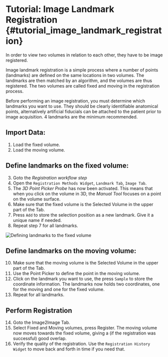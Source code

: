 Tutorial: Image Landmark Registration {#tutorial_image_landmark_registration}
===========================================================

In order to view two volumes in relation to each other, they have to be image registered. 

Image landmark registration is a simple process where a number of points (landmarks) are defined on the same locations 
in two volumes. The landmarks are then matched by an algorithm, and the volumes are thus registered. The two volumes are 
called fixed and moving in the registration process.

Before performing an image registration, you must determine which landmarks you want to use. They should be clearly
identifiable anatomical points, alternatively artificial fiducials can be attached to the patient prior to image
acquisition. 4 landmarks are the minimum recommended.

Import Data:
-----------------------------------------------------------
1. Load the fixed volume. 
2. Load the moving volume.

Define landmarks on the fixed volume:
-----------------------------------------------------------
3. Goto the *Registration workflow step*
4. Open the `Registration Methods Widget`, `Landmark Tab`, `Image Tab`.
5. The *3D Point Picker Probe* has now been activated. This means that when you click on the volume in 3D, 
   the *Manual Tool* focuses on a point on the volume surface.
6. Make sure that the fixed volume is the Selected Volume in the upper part of the Tab.
7. Press `Add` to store the selection position as a new landmark. Give it a unique name if needed.
8. Repeat step 7 for all landmarks.

![Defining landmarks to the fixed volume](image_registration_1.png)

Define landmarks on the moving volume:
-----------------------------------------------------------
10. Make sure that the moving volume is the Selected Volume in the upper part of the Tab. 
11. Use the Point Picker to define the point in the moving volume.
12. Click on the landmark you want to use, the press `Sample` to store the coordinate information.
    The landmarks now holds two coordinates, one for the moving and one for the fixed volume.
13. Repeat for all landmarks.

Perform Registration
-----------------------------------------------------------
14. Goto the Image2Image Tab.
15. Select Fixed and Moving volumes, press Register. The moving volume now moves towards the fixed volume, giving a
    (if the registration was successful) good overlap.
16. Verify the quality of the registration. 
    Use the `Registration History Widget` to move back and forth in time if you need that.

